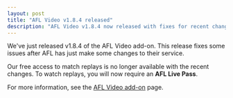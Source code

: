 ```yaml
---
layout: post
title: "AFL Video v1.8.4 released"
description: "AFL Video v1.8.4 now released with fixes for recent changes by AFL."
---
```

We've just released v1.8.4 of the AFL Video add-on. This release fixes some
issues after AFL has just make some changes to their service.

Our free access to match replays is no longer available with the recent
changes. To watch replays, you will now require an **AFL Live Pass**.

For more information, see the [AFL Video add-on](/addons/afl/) page.
